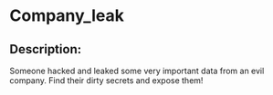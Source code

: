 
# Company_leak
## Description:
Someone hacked and leaked some very important data from an evil company. Find their dirty secrets and expose them!


